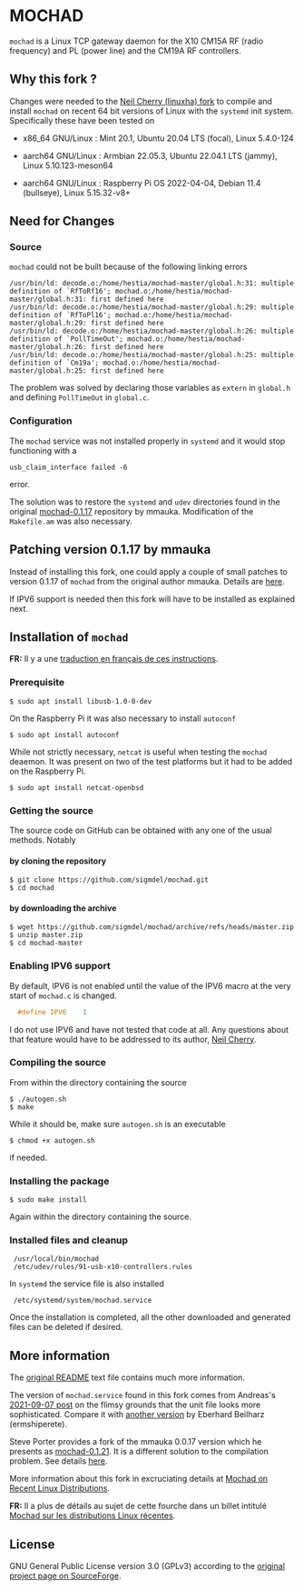 # MOCHAD

`mochad` is a Linux TCP gateway daemon for the X10 CM15A RF (radio frequency) and
PL (power line) and the CM19A RF controllers. 


## Why this fork ?

Changes were needed to the [Neil Cherry (linuxha) fork](https://github.com/linuxha/mochad) to compile and install `mochad` on recent 64 bit versions of Linux with the `systemd` init system. Specifically these have been tested on 

- x86_64 GNU/Linux : Mint 20.1, Ubuntu 20.04 LTS (focal), Linux 5.4.0-124

- aarch64 GNU/Linux : Armbian 22.05.3, Ubuntu 22.04.1 LTS (jammy), Linux 5.10.123-meson64 

- aarch64 GNU/Linux : Raspberry Pi OS 2022-04-04, Debian 11.4 (bullseye), Linux 5.15.32-v8+

## Need for Changes

### Source

`mochad` could not be built because of the following linking errors

    /usr/bin/ld: decode.o:/home/hestia/mochad-master/global.h:31: multiple definition of `RfToRf16'; mochad.o:/home/hestia/mochad-master/global.h:31: first defined here
    /usr/bin/ld: decode.o:/home/hestia/mochad-master/global.h:29: multiple definition of `RfToPl16'; mochad.o:/home/hestia/mochad-master/global.h:29: first defined here
    /usr/bin/ld: decode.o:/home/hestia/mochad-master/global.h:26: multiple definition of `PollTimeOut'; mochad.o:/home/hestia/mochad-master/global.h:26: first defined here
    /usr/bin/ld: decode.o:/home/hestia/mochad-master/global.h:25: multiple definition of `Cm19a'; mochad.o:/home/hestia/mochad-master/global.h:25: first defined here

The problem was solved by declaring those variables as `extern` in `global.h` and defining `PollTimeOut` in `global.c`.

### Configuration

The `mochad` service was not installed properly in `systemd` and it would stop functioning with a 

    usb_claim_interface failed -6

error. 

The solution was to restore the `systemd` and `udev` directories found in the original [mochad-0.1.17](https://sourceforge.net/projects/mochad/files/) repository by mmauka. Modification of the `Makefile.am` was also necessary.

## Patching version 0.1.17 by mmauka

Instead of installing this fork, one could apply a couple of small patches to version 0.1.17 of `mochad` from the original author mmauka. Details are [here](res/README.me). 

If IPV6 support is needed then this fork will have to be installed as explained next.

## Installation of `mochad`

**FR:** Il y a une [traduction en français de ces instructions](https://sigmdel.ca/michel/ha/domoticz/mochad_on_recent_linux_distro_fr.html#installation). 


### Prerequisite

    $ sudo apt install libusb-1.0-0-dev

On the Raspberry Pi it was also necessary to install `autoconf`

    $ sudo apt install autoconf

While not strictly necessary, `netcat` is useful when testing the `mochad` deaemon. It was present on two of the test platforms but it had to be added on the Raspberry Pi.    

    $ sudo apt install netcat-openbsd

### Getting the source

The source code on GitHub can be obtained with any one of the usual methods. Notably

#### by cloning the repository

    $ git clone https://github.com/sigmdel/mochad.git
    $ cd mochad


#### by downloading the archive

    $ wget https://github.com/sigmdel/mochad/archive/refs/heads/master.zip
    $ unzip master.zip
    $ cd mochad-master
   

### Enabling IPV6 support

By default, IPV6 is not enabled until the value of the IPV6 macro at the very start of `mochad.c` is changed.

```c
  #define IPV6    1
```
I do not use IPV6 and have not tested that code at all. Any questions about that feature would have to be addressed to its author, [Neil Cherry](https://github.com/linuxha/mochad).

### Compiling the source

From within the directory containing the source

    $ ./autogen.sh
    $ make


While it should be, make sure `autogen.sh` is an executable

    $ chmod +x autogen.sh 

if needed.    

### Installing the package

    $ sudo make install

Again within the directory containing the source.

### Installed files and cleanup

     /usr/local/bin/mochad
     /etc/udev/rules/91-usb-x10-controllers.rules


In `systemd` the service file is also installed

     /etc/systemd/system/mochad.service 


Once the installation is completed, all the other downloaded and generated files can be deleted if desired.

## More information

The [original README](README) text file contains much more information.

The version of `mochad.service` found in this fork comes from Andreas's [2021-09-07 post](https://sourceforge.net/p/mochad/discussion/1320002/thread/764dd1ce44/#76e9) on the flimsy grounds that the unit file looks more sophisticated. Compare it with [another version](https://github.com/ermshiperete/mochad/blob/master/systemd/mochad.service) by Eberhard Beilharz (ermshiperete).

Steve Porter provides a fork of the mmauka 0.0.17 version which he presents as [mochad-0.1.21](https://sourceforge.net/p/mochad/discussion/1320002/thread/9e758b6afc/7c52/attachment/mochad-0.1.21.tgz). It is a different solution to the compilation problem. See details [here](https://sourceforge.net/p/mochad/discussion/1320002/thread/9e758b6afc/).

More information about this fork in excruciating details at [Mochad on Recent Linux Distributions](https://sigmdel.ca/michel/ha/domoticz/mochad_on_recent_linux_distro_en.html).

**FR:** Il a plus de détails au sujet de cette fourche dans un billet intitulé [Mochad sur les distributions Linux récentes](https://sigmdel.ca/michel/ha/domoticz/mochad_on_recent_linux_distro_fr.html). 

## License

GNU General Public License version 3.0 (GPLv3) according to the [original project page on SourceForge](https://sourceforge.net/projects/mochad/).
